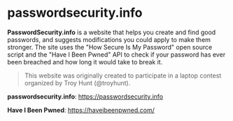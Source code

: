 # passwordsecurity.info
**PasswordSecurity.info** is a website that helps you create and find good passwords, and suggests modifications you could apply to make them stronger. The site uses the "How Secure Is My Password" open source script and the "Have I Been Pwned" API to check if your password has ever been breached and how long it would take to break it.


> This website was originally created to participate in a laptop contest organized by Troy Hunt (@troyhunt).


**passwordsecurity.info**: https://passwordsecurity.info

**Have I Been Pwned**: https://haveibeenpwned.com/
